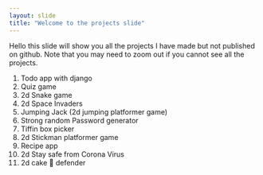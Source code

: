 ```yaml
---
layout: slide
title: "Welcome to the projects slide"
---
```


Hello this slide will show you all the projects I have made but not published on github.
Note that you may need to zoom out if you cannot see all the projects.

1. Todo app with django
2. Quiz game
3. 2d Snake game
4. 2d Space Invaders
5. Jumping Jack (2d jumping platformer game)
6. Strong random Password generator
7. Tiffin box picker
8. 2d Stickman platformer game
9. Recipe app
10. 2d Stay safe from Corona Virus
11. 2d cake 🎂 defender
